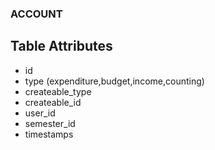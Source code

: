 ### ACCOUNT

## Table Attributes
- id
- type (expenditure,budget,income,counting)
- createable_type
- createable_id
- user_id
- semester_id
- timestamps